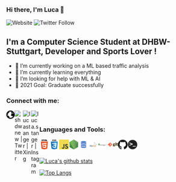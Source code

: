 ### Hi there, I'm Luca 👋

![Website](https://img.shields.io/website?down_color=lightgrey&down_message=offline&up_color=blue&up_message=online&url=https%3A%2F%2Flucastanger.me)
![Twitter Follow](https://img.shields.io/twitter/follow/shdwnew?style=social)

## I'm a Computer Science Student at DHBW-Stuttgart, Developer and Sports Lover !

- 🔭 I’m currently working on a ML based traffic analysis
- 🌱 I’m currently learning everything
- 🤔 I’m looking for help with ML & AI
- 🥅 2021 Goal: Graduate successfully 

### Connect with me:

[<img align="left" alt="lucastanger.me" width="22px" src="https://raw.githubusercontent.com/iconic/open-iconic/master/svg/globe.svg" />][website]
[<img align="left" alt="shdwnew | Twitter" width="22px" src="https://cdn.jsdelivr.net/npm/simple-icons@v3/icons/twitter.svg" />][twitter]
[<img align="left" alt="lucastanger | Xing" width="22px" src="https://cdn.jsdelivr.net/npm/simple-icons@v3/icons/xing.svg" />][xing]
[<img align="left" alt="luca.stanger | Instagram" width="22px" src="https://cdn.jsdelivr.net/npm/simple-icons@v3/icons/instagram.svg" />][instagram]

<br />

### Languages and Tools:

<img align="left" alt="HTML5" width="26px" src="https://raw.githubusercontent.com/github/explore/80688e429a7d4ef2fca1e82350fe8e3517d3494d/topics/html/html.png" />
<img align="left" alt="CSS3" width="26px" src="https://raw.githubusercontent.com/github/explore/80688e429a7d4ef2fca1e82350fe8e3517d3494d/topics/css/css.png" />
<img align="left" alt="JavaScript" width="26px" src="https://raw.githubusercontent.com/github/explore/80688e429a7d4ef2fca1e82350fe8e3517d3494d/topics/javascript/javascript.png" />
<img align="left" alt="Node.js" width="26px" src="https://raw.githubusercontent.com/github/explore/80688e429a7d4ef2fca1e82350fe8e3517d3494d/topics/nodejs/nodejs.png" />
<img align="left" alt="SQL" width="26px" src="https://raw.githubusercontent.com/github/explore/80688e429a7d4ef2fca1e82350fe8e3517d3494d/topics/sql/sql.png" />
<img align="left" alt="MySQL" width="26px" src="https://raw.githubusercontent.com/github/explore/80688e429a7d4ef2fca1e82350fe8e3517d3494d/topics/mysql/mysql.png" />
<img align="left" alt="MongoDB" width="26px" src="https://raw.githubusercontent.com/github/explore/80688e429a7d4ef2fca1e82350fe8e3517d3494d/topics/mongodb/mongodb.png" />
<img align="left" alt="Git" width="26px" src="https://raw.githubusercontent.com/github/explore/80688e429a7d4ef2fca1e82350fe8e3517d3494d/topics/git/git.png" />
<img align="left" alt="GitHub" width="26px" src="https://raw.githubusercontent.com/github/explore/78df643247d429f6cc873026c0622819ad797942/topics/github/github.png" />
<img align="left" alt="Terminal" width="26px" src="https://raw.githubusercontent.com/github/explore/80688e429a7d4ef2fca1e82350fe8e3517d3494d/topics/terminal/terminal.png" />

<br />
<br />

[![Luca's github stats](https://github-readme-stats.vercel.app/api?username=lucastanger&theme=radical)](https://github.com/lucastanger/github-readme-stats)

[![Top Langs](https://github-readme-stats.vercel.app/api/top-langs/?username=lucastanger&layout=compact&theme=radical)](https://github.com/lucastanger/github-readme-stats)

<!--
**lucastanger/lucastanger** is a ✨ _special_ ✨ repository because its `README.md` (this file) appears on your GitHub profile.

Here are some ideas to get you started:

- 🔭 I’m currently working on ...
- 🌱 I’m currently learning ...
- 👯 I’m looking to collaborate on ...
- 🤔 I’m looking for help with ...
- 💬 Ask me about ...
- 📫 How to reach me: ...
- 😄 Pronouns: ...
- ⚡ Fun fact: ...
-->

[website]: https://lucastanger.me
[twitter]: https://twitter.com/shdwnew
[instagram]: https://instagram.com/luca.stanger
[xing]: https://www.xing.com/profile/Luca_Stanger
